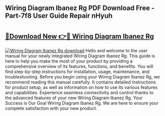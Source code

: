 ## Wiring Diagram Ibanez Rg PDF Download Free - Part-7f8 User Guide Repair nHyuh

# <h2><a href="http://dflbsa.blite.top/?on=Wiring+Diagram+Ibanez+Rg">🔗Download New 👉🔴 Wiring Diagram Ibanez Rg</a></h2>

[![Wiring Diagram Ibanez Rg download](https://i.imgur.com/lujVjoI.png)](http://dflbsa.blite.top/?on=Wiring+Diagram+Ibanez+Rg)
Hello and welcome to the user manual for your newly integrated Wiring Diagram Ibanez Rg. This guide is here to help you make the most of your product by providing a comprehensive overview of its features, functions, and benefits. You will find step-by-step instructions for installation, usage, maintenance, and troubleshooting. Before you begin using your Wiring Diagram Ibanez Rg, we recommend reading this manual carefully. It contains detailed instructions for product setup, as well as information on how to use its various features and capabilities. Experience seamless connectivity and control thanks to the advanced features of your new Wiring Diagram Ibanez Rg. Your Success is Our Goal Wiring Diagram Ibanez Rg. We are here to ensure your complete satisfaction with your new product.
